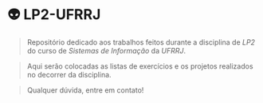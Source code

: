# 👽 LP2-UFRRJ

> Repositório dedicado aos trabalhos feitos durante a disciplina de *LP2* do curso de *Sistemas de Informação* da *UFRRJ*.

> Aqui serão colocadas as listas de exercícios e os projetos realizados no decorrer da disciplina.

> Qualquer dúvida, entre em contato!
